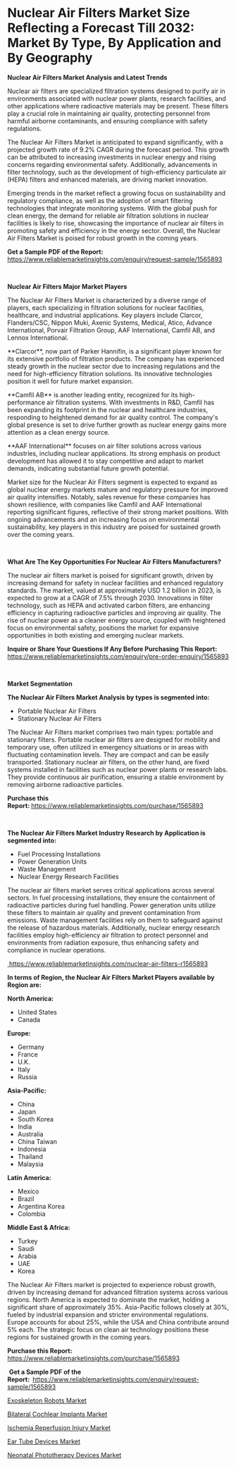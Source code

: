 <p><h1>Nuclear Air Filters Market Size Reflecting a Forecast Till 2032: Market By Type, By Application and By Geography</h1></p><p><strong>Nuclear Air Filters Market Analysis and Latest Trends</strong></p>
<p><p>Nuclear air filters are specialized filtration systems designed to purify air in environments associated with nuclear power plants, research facilities, and other applications where radioactive materials may be present. These filters play a crucial role in maintaining air quality, protecting personnel from harmful airborne contaminants, and ensuring compliance with safety regulations.</p><p>The Nuclear Air Filters Market is anticipated to expand significantly, with a projected growth rate of 9.2% CAGR during the forecast period. This growth can be attributed to increasing investments in nuclear energy and rising concerns regarding environmental safety. Additionally, advancements in filter technology, such as the development of high-efficiency particulate air (HEPA) filters and enhanced materials, are driving market innovation.</p><p>Emerging trends in the market reflect a growing focus on sustainability and regulatory compliance, as well as the adoption of smart filtering technologies that integrate monitoring systems. With the global push for clean energy, the demand for reliable air filtration solutions in nuclear facilities is likely to rise, showcasing the importance of nuclear air filters in promoting safety and efficiency in the energy sector. Overall, the Nuclear Air Filters Market is poised for robust growth in the coming years.</p></p>
<p><strong>Get a Sample PDF of the Report:&nbsp;</strong> <a href="https://www.reliablemarketinsights.com/enquiry/request-sample/1565893?utm_campaign=2956&utm_medium=2&utm_source=Github&utm_content=ia&utm_term=08042025&utm_id=nuclear-air-filters">https://www.reliablemarketinsights.com/enquiry/request-sample/1565893</a></p>
<p>&nbsp;</p>
<p><strong>Nuclear Air Filters Major Market Players</strong></p>
<p><p>The Nuclear Air Filters Market is characterized by a diverse range of players, each specializing in filtration solutions for nuclear facilities, healthcare, and industrial applications. Key players include Clarcor, Flanders/CSC, Nippon Muki, Axenic Systems, Medical, Atico, Advance International, Porvair Filtration Group, AAF International, Camfil AB, and Lennox International.</p><p>**Clarcor**, now part of Parker Hannifin, is a significant player known for its extensive portfolio of filtration products. The company has experienced steady growth in the nuclear sector due to increasing regulations and the need for high-efficiency filtration solutions. Its innovative technologies position it well for future market expansion.</p><p>**Camfil AB** is another leading entity, recognized for its high-performance air filtration systems. With investments in R&D, Camfil has been expanding its footprint in the nuclear and healthcare industries, responding to heightened demand for air quality control. The company's global presence is set to drive further growth as nuclear energy gains more attention as a clean energy source.</p><p>**AAF International** focuses on air filter solutions across various industries, including nuclear applications. Its strong emphasis on product development has allowed it to stay competitive and adapt to market demands, indicating substantial future growth potential.</p><p>Market size for the Nuclear Air Filters segment is expected to expand as global nuclear energy markets mature and regulatory pressure for improved air quality intensifies. Notably, sales revenue for these companies has shown resilience, with companies like Camfil and AAF International reporting significant figures, reflective of their strong market positions. With ongoing advancements and an increasing focus on environmental sustainability, key players in this industry are poised for sustained growth over the coming years.</p></p>
<p>&nbsp;</p>
<p><strong>What Are The Key Opportunities For Nuclear Air Filters Manufacturers?</strong></p>
<p><p>The nuclear air filters market is poised for significant growth, driven by increasing demand for safety in nuclear facilities and enhanced regulatory standards. The market, valued at approximately USD 1.2 billion in 2023, is expected to grow at a CAGR of 7.5% through 2030. Innovations in filter technology, such as HEPA and activated carbon filters, are enhancing efficiency in capturing radioactive particles and improving air quality. The rise of nuclear power as a cleaner energy source, coupled with heightened focus on environmental safety, positions the market for expansive opportunities in both existing and emerging nuclear markets.</p></p>
<p><strong>Inquire or Share Your Questions If Any Before Purchasing This Report:</strong> <a href="https://www.reliablemarketinsights.com/enquiry/pre-order-enquiry/1565893?utm_campaign=2956&utm_medium=2&utm_source=Github&utm_content=ia&utm_term=08042025&utm_id=nuclear-air-filters">https://www.reliablemarketinsights.com/enquiry/pre-order-enquiry/1565893</a></p>
<p>&nbsp;</p>
<p><strong>Market Segmentation</strong></p>
<p><strong>The Nuclear Air Filters Market Analysis by types is segmented into:</strong></p>
<p><ul><li>Portable Nuclear Air Filters</li><li>Stationary Nuclear Air Filters</li></ul></p>
<p><p>The Nuclear Air Filters market comprises two main types: portable and stationary filters. Portable nuclear air filters are designed for mobility and temporary use, often utilized in emergency situations or in areas with fluctuating contamination levels. They are compact and can be easily transported. Stationary nuclear air filters, on the other hand, are fixed systems installed in facilities such as nuclear power plants or research labs. They provide continuous air purification, ensuring a stable environment by removing airborne radioactive particles.</p></p>
<p><strong>Purchase this Report:&nbsp;</strong><a href="https://www.reliablemarketinsights.com/purchase/1565893?utm_campaign=2956&utm_medium=2&utm_source=Github&utm_content=ia&utm_term=08042025&utm_id=nuclear-air-filters">https://www.reliablemarketinsights.com/purchase/1565893</a></p>
<p>&nbsp;</p>
<p><strong>The Nuclear Air Filters Market Industry Research by Application is segmented into:</strong></p>
<p><ul><li>Fuel Processing Installations</li><li>Power Generation Units</li><li>Waste Management</li><li>Nuclear Energy Research Facilities</li></ul></p>
<p><p>The nuclear air filters market serves critical applications across several sectors. In fuel processing installations, they ensure the containment of radioactive particles during fuel handling. Power generation units utilize these filters to maintain air quality and prevent contamination from emissions. Waste management facilities rely on them to safeguard against the release of hazardous materials. Additionally, nuclear energy research facilities employ high-efficiency air filtration to protect personnel and environments from radiation exposure, thus enhancing safety and compliance in nuclear operations.</p></p>
<p><a href="https://www.reliablemarketinsights.com/nuclear-air-filters-r1565893?utm_campaign=2956&utm_medium=2&utm_source=Github&utm_content=ia&utm_term=08042025&utm_id=nuclear-air-filters">&nbsp;https://www.reliablemarketinsights.com/nuclear-air-filters-r1565893</a></p>
<p><strong>In terms of Region, the Nuclear Air Filters Market Players available by Region are:</strong></p>
<p>
    <p> <strong> North America: </strong>
        <ul>
            <li>United States</li>
            <li>Canada</li>
        </ul>
        </p> 
    <p> <strong> Europe: </strong>
        <ul>
            <li>Germany</li>
            <li>France</li>
            <li>U.K.</li>
            <li>Italy</li>
            <li>Russia</li>
        </ul>
        </p> 
    <p> <strong> Asia-Pacific: </strong>
        <ul>
            <li>China</li>
            <li>Japan</li>
            <li>South Korea</li>
            <li>India</li>
            <li>Australia</li>
            <li>China Taiwan</li>
            <li>Indonesia</li>
            <li>Thailand</li>
            <li>Malaysia</li>
        </ul>
        </p> 
    <p> <strong> Latin America: </strong>
        <ul>
            <li>Mexico</li>
            <li>Brazil</li>
            <li>Argentina Korea</li>
            <li>Colombia</li>
        </ul>
        </p> 
    <p> <strong> Middle East & Africa: </strong>
        <ul>
            <li>Turkey</li>
            <li>Saudi</li>
            <li>Arabia</li>
            <li>UAE</li>
            <li>Korea</li>
        </ul>
    </p>
    </p>
<p><p>The Nuclear Air Filters market is projected to experience robust growth, driven by increasing demand for advanced filtration systems across various regions. North America is expected to dominate the market, holding a significant share of approximately 35%. Asia-Pacific follows closely at 30%, fueled by industrial expansion and stricter environmental regulations. Europe accounts for about 25%, while the USA and China contribute around 5% each. The strategic focus on clean air technology positions these regions for sustained growth in the coming years.</p></p>
<p><strong>Purchase this Report: </strong><a href="https://www.reliablemarketinsights.com/purchase/1565893?utm_campaign=2956&utm_medium=2&utm_source=Github&utm_content=ia&utm_term=08042025&utm_id=nuclear-air-filters">https://www.reliablemarketinsights.com/purchase/1565893</a></p>
<p>&nbsp;<strong>Get a Sample PDF of the Report:&nbsp;&nbsp;</strong><a href="https://www.reliablemarketinsights.com/enquiry/request-sample/1565893?utm_campaign=2956&utm_medium=2&utm_source=Github&utm_content=ia&utm_term=08042025&utm_id=nuclear-air-filters">https://www.reliablemarketinsights.com/enquiry/request-sample/1565893</a></p>
<p><strong></strong></p>
<p><p><a href="https://www.linkedin.com/pulse/revenue-growth-forecast-exoskeleton-robots-market-8-cagr-from-h9wac?utm_campaign=2956&utm_medium=2&utm_source=Github&utm_content=ia&utm_term=08042025&utm_id=nuclear-air-filters">Exoskeleton Robots Market</a></p><p><a href="https://www.linkedin.com/pulse/regulatory-insights-bilateral-cochlear-implants-market-pp8bc?utm_campaign=2956&utm_medium=2&utm_source=Github&utm_content=ia&utm_term=08042025&utm_id=nuclear-air-filters">Bilateral Cochlear Implants Market</a></p><p><a href="https://www.linkedin.com/pulse/ischemia-reperfusion-injury-market-surge-111-cagr-growth-2032-wz0de?utm_campaign=2956&utm_medium=2&utm_source=Github&utm_content=ia&utm_term=08042025&utm_id=nuclear-air-filters">Ischemia Reperfusion Injury Market</a></p><p><a href="https://www.linkedin.com/pulse/ear-tube-devices-market-size-overview-comprehensive-industry-l506c?utm_campaign=2956&utm_medium=2&utm_source=Github&utm_content=ia&utm_term=08042025&utm_id=nuclear-air-filters">Ear Tube Devices Market</a></p><p><a href="https://www.linkedin.com/pulse/neonatal-phototherapy-devices-industry-analysis-report-zo8le?utm_campaign=2956&utm_medium=2&utm_source=Github&utm_content=ia&utm_term=08042025&utm_id=nuclear-air-filters">Neonatal Phototherapy Devices Market</a></p></p>